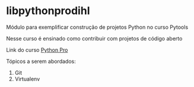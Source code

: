# libpythonprodihl
Módulo para exemplificar construção de projetos Python no curso Pytools

Nesse curso é ensinado como contribuir com projetos de código aberto

Link do curso [Python Pro](https://python.pro.br)

Tópicos a serem abordados:

1. Git
2. Virtualenv

